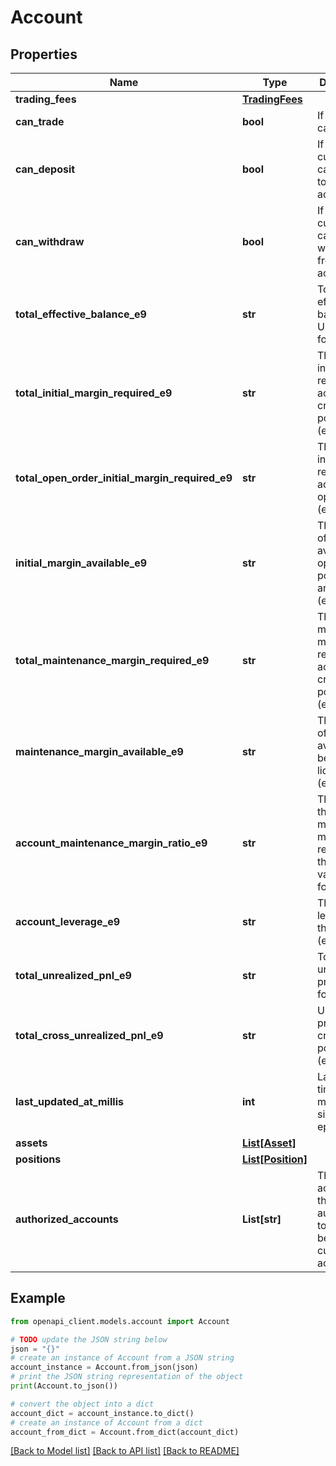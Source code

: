 # Account


## Properties

Name | Type | Description | Notes
------------ | ------------- | ------------- | -------------
**trading_fees** | [**TradingFees**](TradingFees.md) |  | 
**can_trade** | **bool** | If the user can trade. | 
**can_deposit** | **bool** | If the current user can deposit to the account. | 
**can_withdraw** | **bool** | If the current user can withdraw from the account. | 
**total_effective_balance_e9** | **str** | Total effective balance in USD (e9 format). | 
**total_initial_margin_required_e9** | **str** | The sum of initial margin required across all cross positions (e9 format). | 
**total_open_order_initial_margin_required_e9** | **str** | The sum of initial margin required across all open orders (e9 format). | 
**initial_margin_available_e9** | **str** | The amount of margin available to open new positions and orders (e9 format). | 
**total_maintenance_margin_required_e9** | **str** | The sum of maintenance margin required across all cross positions (e9 format). | 
**maintenance_margin_available_e9** | **str** | The amount of margin available before liquidation (e9 format). | 
**account_maintenance_margin_ratio_e9** | **str** | The ratio of the maintenance margin required to the account value (e9 format). | 
**account_leverage_e9** | **str** | The leverage of the account (e9 format). | 
**total_unrealized_pnl_e9** | **str** | Total unrealized profit (e9 format). | 
**total_cross_unrealized_pnl_e9** | **str** | Unrealized profit of crossed positions (e9 format). | 
**last_updated_at_millis** | **int** | Last update time in milliseconds since Unix epoch. | 
**assets** | [**List[Asset]**](Asset.md) |  | 
**positions** | [**List[Position]**](Position.md) |  | 
**authorized_accounts** | **List[str]** | The accounts that are authorized to trade on behalf of the current account. | 

## Example

```python
from openapi_client.models.account import Account

# TODO update the JSON string below
json = "{}"
# create an instance of Account from a JSON string
account_instance = Account.from_json(json)
# print the JSON string representation of the object
print(Account.to_json())

# convert the object into a dict
account_dict = account_instance.to_dict()
# create an instance of Account from a dict
account_from_dict = Account.from_dict(account_dict)
```
[[Back to Model list]](../README.md#documentation-for-models) [[Back to API list]](../README.md#documentation-for-api-endpoints) [[Back to README]](../README.md)


